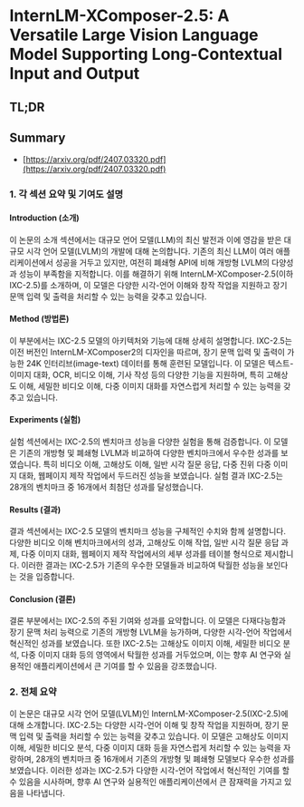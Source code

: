 # InternLM-XComposer-2.5: A Versatile Large Vision Language Model Supporting Long-Contextual Input and Output
## TL;DR
## Summary
- [https://arxiv.org/pdf/2407.03320.pdf](https://arxiv.org/pdf/2407.03320.pdf)

### 1. 각 섹션 요약 및 기여도 설명

#### Introduction (소개)
이 논문의 소개 섹션에서는 대규모 언어 모델(LLM)의 최신 발전과 이에 영감을 받은 대규모 시각 언어 모델(LVLM)의 개발에 대해 논의합니다. 기존의 최신 LLM이 여러 애플리케이션에서 성공을 거두고 있지만, 여전히 폐쇄형 API에 비해 개방형 LVLM의 다양성과 성능이 부족함을 지적합니다. 이를 해결하기 위해 InternLM-XComposer-2.5(이하 IXC-2.5)를 소개하며, 이 모델은 다양한 시각-언어 이해와 창작 작업을 지원하고 장기 문맥 입력 및 출력을 처리할 수 있는 능력을 갖추고 있습니다.

#### Method (방법론)
이 부분에서는 IXC-2.5 모델의 아키텍처와 기능에 대해 상세히 설명합니다. IXC-2.5는 이전 버전인 InternLM-XComposer2의 디자인을 따르며, 장기 문맥 입력 및 출력이 가능한 24K 인터리브(image-text) 데이터를 통해 훈련된 모델입니다. 이 모델은 텍스트-이미지 대화, OCR, 비디오 이해, 기사 작성 등의 다양한 기능을 지원하며, 특히 고해상도 이해, 세밀한 비디오 이해, 다중 이미지 대화를 자연스럽게 처리할 수 있는 능력을 갖추고 있습니다.

#### Experiments (실험)
실험 섹션에서는 IXC-2.5의 벤치마크 성능을 다양한 실험을 통해 검증합니다. 이 모델은 기존의 개방형 및 폐쇄형 LVLM과 비교하여 다양한 벤치마크에서 우수한 성과를 보였습니다. 특히 비디오 이해, 고해상도 이해, 일반 시각 질문 응답, 다중 진위 다중 이미지 대화, 웹페이지 제작 작업에서 두드러진 성능을 보였습니다. 실험 결과 IXC-2.5는 28개의 벤치마크 중 16개에서 최첨단 성과를 달성했습니다.

#### Results (결과)
결과 섹션에서는 IXC-2.5 모델의 벤치마크 성능을 구체적인 수치와 함께 설명합니다. 다양한 비디오 이해 벤치마크에서의 성과, 고해상도 이해 작업, 일반 시각 질문 응답 과제, 다중 이미지 대화, 웹페이지 제작 작업에서의 세부 성과를 테이블 형식으로 제시합니다. 이러한 결과는 IXC-2.5가 기존의 우수한 모델들과 비교하여 탁월한 성능을 보인다는 것을 입증합니다.

#### Conclusion (결론)
결론 부분에서는 IXC-2.5의 주된 기여와 성과를 요약합니다. 이 모델은 다재다능함과 장기 문맥 처리 능력으로 기존의 개방형 LVLM을 능가하며, 다양한 시각-언어 작업에서 혁신적인 성과를 보였습니다. 또한 IXC-2.5는 고해상도 이미지 이해, 세밀한 비디오 분석, 다중 이미지 대화 등의 영역에서 탁월한 성과를 거두었으며, 이는 향후 AI 연구와 실용적인 애플리케이션에서 큰 기여를 할 수 있음을 강조했습니다.

### 2. 전체 요약
이 논문은 대규모 시각 언어 모델(LVLM)인 InternLM-XComposer-2.5(IXC-2.5)에 대해 소개합니다. IXC-2.5는 다양한 시각-언어 이해 및 창작 작업을 지원하며, 장기 문맥 입력 및 출력을 처리할 수 있는 능력을 갖추고 있습니다. 이 모델은 고해상도 이미지 이해, 세밀한 비디오 분석, 다중 이미지 대화 등을 자연스럽게 처리할 수 있는 능력을 자랑하며, 28개의 벤치마크 중 16개에서 기존의 개방형 및 폐쇄형 모델보다 우수한 성과를 보였습니다. 이러한 성과는 IXC-2.5가 다양한 시각-언어 작업에서 혁신적인 기여를 할 수 있음을 시사하며, 향후 AI 연구와 실용적인 애플리케이션에서 큰 잠재력을 가지고 있음을 나타냅니다.
